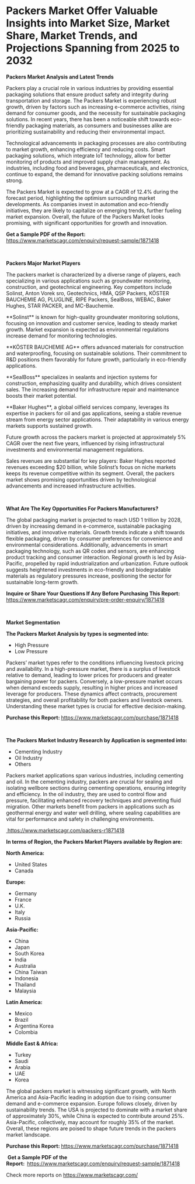 <p><h1>Packers Market Offer Valuable Insights into Market Size, Market Share, Market Trends, and Projections Spanning from 2025 to 2032</h1></p><p><strong>Packers Market Analysis and Latest Trends</strong></p>
<p><p>Packers play a crucial role in various industries by providing essential packaging solutions that ensure product safety and integrity during transportation and storage. The Packers Market is experiencing robust growth, driven by factors such as increasing e-commerce activities, rising demand for consumer goods, and the necessity for sustainable packaging solutions. In recent years, there has been a noticeable shift towards eco-friendly packaging materials, as consumers and businesses alike are prioritizing sustainability and reducing their environmental impact.</p><p>Technological advancements in packaging processes are also contributing to market growth, enhancing efficiency and reducing costs. Smart packaging solutions, which integrate IoT technology, allow for better monitoring of products and improved supply chain management. As industries, including food and beverages, pharmaceuticals, and electronics, continue to expand, the demand for innovative packing solutions remains strong.</p><p>The Packers Market is expected to grow at a CAGR of 12.4% during the forecast period, highlighting the optimism surrounding market developments. As companies invest in automation and eco-friendly initiatives, they are likely to capitalize on emerging trends, further fueling market expansion. Overall, the future of the Packers Market looks promising, with significant opportunities for growth and innovation.</p></p>
<p><strong>Get a Sample PDF of the Report:&nbsp;</strong> <a href="https://www.marketscagr.com/enquiry/request-sample/1871418?utm_campaign=2337&utm_medium=2&utm_source=Github&utm_content=ia&utm_term=23022025&utm_id=packers">https://www.marketscagr.com/enquiry/request-sample/1871418</a></p>
<p>&nbsp;</p>
<p><strong>Packers Major Market Players</strong></p>
<p><p>The packers market is characterized by a diverse range of players, each specializing in various applications such as groundwater monitoring, construction, and geotechnical engineering. Key competitors include Solinst, Anton Vorek sro, Geotechnics, HMA, QSP Packers, KÖSTER BAUCHEMIE AG, PLUGLINE, RIPE Packers, SealBoss, WEBAC, Baker Hughes, STAR PACKER, and MC-Bauchemie. </p><p>**Solinst** is known for high-quality groundwater monitoring solutions, focusing on innovation and customer service, leading to steady market growth. Market expansion is expected as environmental regulations increase demand for monitoring technologies. </p><p>**KÖSTER BAUCHEMIE AG** offers advanced materials for construction and waterproofing, focusing on sustainable solutions. Their commitment to R&D positions them favorably for future growth, particularly in eco-friendly applications. </p><p>**SealBoss** specializes in sealants and injection systems for construction, emphasizing quality and durability, which drives consistent sales. The increasing demand for infrastructure repair and maintenance boosts their market potential.</p><p>**Baker Hughes**, a global oilfield services company, leverages its expertise in packers for oil and gas applications, seeing a stable revenue stream from energy sector applications. Their adaptability in various energy markets supports sustained growth.</p><p>Future growth across the packers market is projected at approximately 5% CAGR over the next five years, influenced by rising infrastructural investments and environmental management regulations. </p><p>Sales revenues are substantial for key players: Baker Hughes reported revenues exceeding $20 billion, while Solinst’s focus on niche markets keeps its revenue competitive within its segment. Overall, the packers market shows promising opportunities driven by technological advancements and increased infrastructure activities.</p></p>
<p>&nbsp;</p>
<p><strong>What Are The Key Opportunities For Packers Manufacturers?</strong></p>
<p><p>The global packaging market is projected to reach USD 1 trillion by 2028, driven by increasing demand in e-commerce, sustainable packaging initiatives, and innovative materials. Growth trends indicate a shift towards flexible packaging, driven by consumer preferences for convenience and environmental considerations. Additionally, advancements in smart packaging technology, such as QR codes and sensors, are enhancing product tracking and consumer interaction. Regional growth is led by Asia-Pacific, propelled by rapid industrialization and urbanization. Future outlook suggests heightened investments in eco-friendly and biodegradable materials as regulatory pressures increase, positioning the sector for sustainable long-term growth.</p></p>
<p><strong>Inquire or Share Your Questions If Any Before Purchasing This Report:</strong> <a href="https://www.marketscagr.com/enquiry/pre-order-enquiry/1871418?utm_campaign=2337&utm_medium=2&utm_source=Github&utm_content=ia&utm_term=23022025&utm_id=packers">https://www.marketscagr.com/enquiry/pre-order-enquiry/1871418</a></p>
<p>&nbsp;</p>
<p><strong>Market Segmentation</strong></p>
<p><strong>The Packers Market Analysis by types is segmented into:</strong></p>
<p><ul><li>High Pressure</li><li>Low Pressure</li></ul></p>
<p><p>Packers’ market types refer to the conditions influencing livestock pricing and availability. In a high-pressure market, there is a surplus of livestock relative to demand, leading to lower prices for producers and greater bargaining power for packers. Conversely, a low-pressure market occurs when demand exceeds supply, resulting in higher prices and increased leverage for producers. These dynamics affect contracts, procurement strategies, and overall profitability for both packers and livestock owners. Understanding these market types is crucial for effective decision-making.</p></p>
<p><strong>Purchase this Report:&nbsp;</strong><a href="https://www.marketscagr.com/purchase/1871418?utm_campaign=2337&utm_medium=2&utm_source=Github&utm_content=ia&utm_term=23022025&utm_id=packers">https://www.marketscagr.com/purchase/1871418</a></p>
<p>&nbsp;</p>
<p><strong>The Packers Market Industry Research by Application is segmented into:</strong></p>
<p><ul><li>Cementing Industry</li><li>Oil Industry</li><li>Others</li></ul></p>
<p><p>Packers market applications span various industries, including cementing and oil. In the cementing industry, packers are crucial for sealing and isolating wellbore sections during cementing operations, ensuring integrity and efficiency. In the oil industry, they are used to control flow and pressure, facilitating enhanced recovery techniques and preventing fluid migration. Other markets benefit from packers in applications such as geothermal energy and water well drilling, where sealing capabilities are vital for performance and safety in challenging environments.</p></p>
<p><a href="https://www.marketscagr.com/packers-r1871418?utm_campaign=2337&utm_medium=2&utm_source=Github&utm_content=ia&utm_term=23022025&utm_id=packers">&nbsp;https://www.marketscagr.com/packers-r1871418</a></p>
<p><strong>In terms of Region, the Packers Market Players available by Region are:</strong></p>
<p>
    <p> <strong> North America: </strong>
        <ul>
            <li>United States</li>
            <li>Canada</li>
        </ul>
        </p> 
    <p> <strong> Europe: </strong>
        <ul>
            <li>Germany</li>
            <li>France</li>
            <li>U.K.</li>
            <li>Italy</li>
            <li>Russia</li>
        </ul>
        </p> 
    <p> <strong> Asia-Pacific: </strong>
        <ul>
            <li>China</li>
            <li>Japan</li>
            <li>South Korea</li>
            <li>India</li>
            <li>Australia</li>
            <li>China Taiwan</li>
            <li>Indonesia</li>
            <li>Thailand</li>
            <li>Malaysia</li>
        </ul>
        </p> 
    <p> <strong> Latin America: </strong>
        <ul>
            <li>Mexico</li>
            <li>Brazil</li>
            <li>Argentina Korea</li>
            <li>Colombia</li>
        </ul>
        </p> 
    <p> <strong> Middle East & Africa: </strong>
        <ul>
            <li>Turkey</li>
            <li>Saudi</li>
            <li>Arabia</li>
            <li>UAE</li>
            <li>Korea</li>
        </ul>
    </p>
    </p>
<p><p>The global packers market is witnessing significant growth, with North America and Asia-Pacific leading in adoption due to rising consumer demand and e-commerce expansion. Europe follows closely, driven by sustainability trends. The USA is projected to dominate with a market share of approximately 30%, while China is expected to contribute around 25%. Asia-Pacific, collectively, may account for roughly 35% of the market. Overall, these regions are poised to shape future trends in the packers market landscape.</p></p>
<p><strong>Purchase this Report: </strong><a href="https://www.marketscagr.com/purchase/1871418?utm_campaign=2337&utm_medium=2&utm_source=Github&utm_content=ia&utm_term=23022025&utm_id=packers">https://www.marketscagr.com/purchase/1871418</a></p>
<p>&nbsp;<strong>Get a Sample PDF of the Report:&nbsp;&nbsp;</strong><a href="https://www.marketscagr.com/enquiry/request-sample/1871418?utm_campaign=2337&utm_medium=2&utm_source=Github&utm_content=ia&utm_term=23022025&utm_id=packers">https://www.marketscagr.com/enquiry/request-sample/1871418</a></p>
<p><strong></strong></p>
<p>Check more reports on <a href="https://www.marketscagr.com/?utm_campaign=2337&utm_medium=2&utm_source=Github&utm_content=ia&utm_term=23022025&utm_id=packers">https://www.marketscagr.com/</a></p>